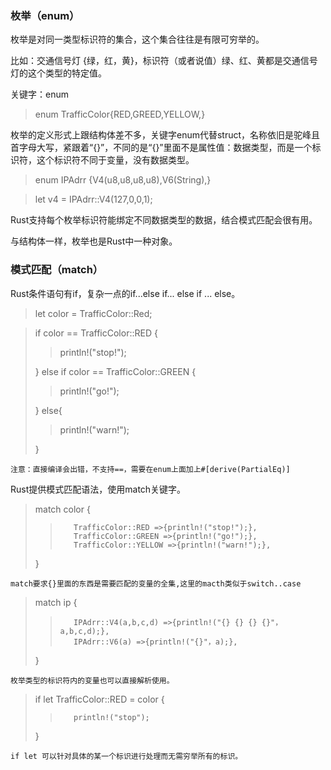 ### 枚举（enum）

枚举是对同一类型标识符的集合，这个集合往往是有限可穷举的。

比如：交通信号灯 {绿，红，黄}，标识符（或者说值）绿、红、黄都是交通信号灯的这个类型的特定值。

关键字：enum

>enum TrafficColor{RED,GREED,YELLOW,}

枚举的定义形式上跟结构体差不多，关键字enum代替struct，名称依旧是驼峰且首字母大写，紧跟着“{}”，不同的是“{}”里面不是属性值：数据类型，而是一个标识符，这个标识符不同于变量，没有数据类型。

>enum IPAdrr {V4(u8,u8,u8,u8),V6(String),}

>let v4 = IPAdrr::V4(127,0,0,1);

Rust支持每个枚举标识符能绑定不同数据类型的数据，结合模式匹配会很有用。

与结构体一样，枚举也是Rust中一种对象。

### 模式匹配（match）

Rust条件语句有if，复杂一点的if...else if... else if ... else。

>let color = TrafficColor::Red;

>if color == TrafficColor::RED {
>    
>>    println!("stop!");
>
>
>}  else if color == TrafficColor::GREEN {
>
>> println!("go!");
>
>}
> else{
>>   println!("warn!");
>
>}

    注意：直接编译会出错，不支持==，需要在enum上面加上#[derive(PartialEq)]

Rust提供模式匹配语法，使用match关键字。

> match color {
>>        TrafficColor::RED =>{println!("stop!");},
>>        TrafficColor::GREEN =>{println!("go!");},
>>        TrafficColor::YELLOW =>{println!("warn!");},
>    }

    match要求{}里面的东西是需要匹配的变量的全集,这里的macth类似于switch..case 

> match ip {
>>        IPAdrr::V4(a,b,c,d) =>{println!("{} {} {} {}"，a,b,c,d);},
>>        IPAdrr::V6(a) =>{println!("{}"，a);},
>    }

    枚举类型的标识符内的变量也可以直接解析使用。

> if let TrafficColor::RED = color {
>>        println!("stop");
>    } 

    if let 可以针对具体的某一个标识进行处理而无需穷举所有的标识。
